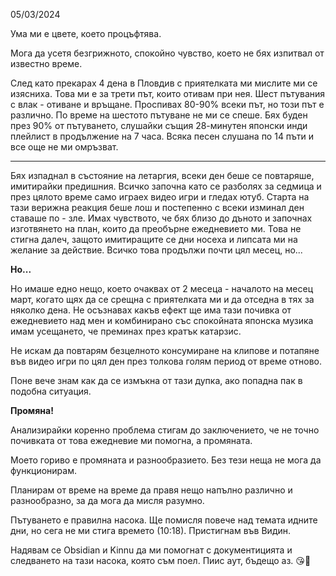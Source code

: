 05/03/2024

Ума ми е цвете, което процъфтява.

Мога да усетя безгрижното, спокойно чувство, което не бях изпитвал от известно време.

След като прекарах 4 дена в Пловдив с приятелката ми мислите ми се изясниха. Това ми е за трети път, които отивам при нея.
Шест пътувания с влак - отиване и връщане. Проспивах 80-90% всеки път, но този път е различно. По време на шестото пътуване не ми се спеше. Бях буден през 90% от пътуването, слушайки същия 28-минутен японски инди плейлист в продължение на 7 часа. Всяка песен слушана по 14 пъти и все още не ми омръзват.

---

Бях изпаднал в състояние на летаргия, всеки ден беше се повтаряше, имитирайки предишния. Всичко започна като се разболях за седмица и през цялото време само играех видео игри и гледах ютуб. Старта на тази верижна реакция беше лош и постепенно с всеки изминал ден ставаше по - зле. Имах чувството, че бях близо до дъното и започнах изготвянето на план, които да преобърне ежедневието ми. Това не стигна далеч, защото имитиращите се дни носеха и липсата ми на желание за действие. Всичко това продължи почти цял месец, но...

**Но...**

Но имаше едно нещо, което очаквах от 2 месеца - началото на месец март, когато щях да се срещна с приятелката ми и да отседна в тях за няколко дена. Не осъзнавах какъв ефект ще има тази почивка от ежедневието над мен и комбинирано със спокойната японска музика имам усещането, че преминах през кратък катарзис.

Не искам да повтарям безцелното консумиране на клипове и потапяне във видео игри по цял ден през толкова голям период от време отново.

Поне вече знам как да се измъкна от тази дупка, ако попадна пак в подобна ситуация.

**Промяна!**

Анализирайки коренно проблема стигам до заключението, че не точно почивката от това ежедневие ми помогна, а промяната.

Моето гориво е промяната и разнообразието. Без тези неща не мога да функционирам.

Планирам от време на време да правя нещо напълно различно и разнообразно, за да мога да мисля разумно.

Пътуването е правилна насока. Ще помисля повече над темата идните дни, но сега не ми стига времето (10:18). Пристигнам във Видин.

Надявам се Obsidian и Kinnu да ми помогнат с документицията и следването на тази насока, която съм поел. Пиис аут, бъдещо аз. 😘🤗